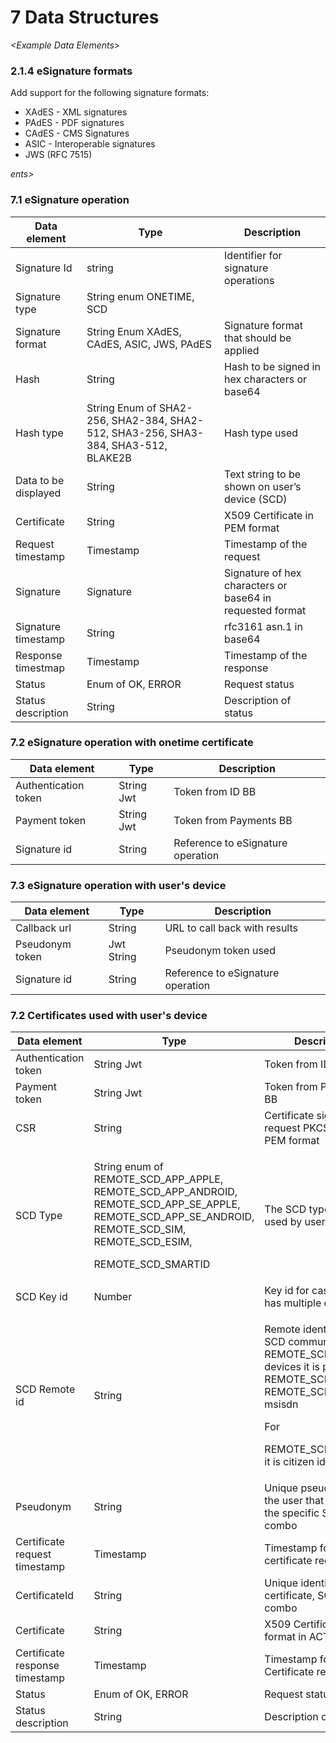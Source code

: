# 7 Data Structures

_\<Example Data Elements>_

### 2.1.4 eSignature formats

Add support for the following signature formats:

* XAdES -  XML signatures
* PAdES - PDF signatures
* CAdES - CMS Signatures
* ASIC - Interoperable signatures
* JWS (RFC 7515)

_ents>_

### 7.1 eSignature operation

| Data element         | Type                                                                               | Description                                               |
| -------------------- | ---------------------------------------------------------------------------------- | --------------------------------------------------------- |
| Signature Id         | string                                                                             | Identifier for signature operations                       |
| Signature type       | String enum ONETIME, SCD                                                           |                                                           |
| Signature format     | String Enum XAdES, CAdES, ASIC, JWS, PAdES                                         | Signature format that should be applied                   |
| Hash                 | String                                                                             | Hash to be signed in hex characters or base64             |
| Hash type            | String Enum of SHA2-256, SHA2-384, SHA2-512, SHA3-256, SHA3-384, SHA3-512, BLAKE2B | Hash type used                                            |
| Data to be displayed | String                                                                             | Text string to be shown on user’s device (SCD)            |
| Certificate          | String                                                                             | X509 Certificate in PEM format                            |
| Request timestamp    | Timestamp                                                                          | Timestamp of the request                                  |
| Signature            | Signature                                                                          | Signature of hex characters or base64 in requested format |
| Signature timestamp  | String                                                                             | rfc3161 asn.1 in base64                                   |
| Response timestmap   | Timestamp                                                                          | Timestamp of the response                                 |
| Status               | Enum of OK, ERROR                                                                  | Request status                                            |
| Status description   | String                                                                             | Description of status                                     |

### 7.2 eSignature operation with onetime certificate

| Data element         | Type       | Description                       |
| -------------------- | ---------- | --------------------------------- |
| Authentication token | String Jwt | Token from ID BB                  |
| Payment token        | String Jwt | Token from Payments BB            |
| Signature id         | String     | Reference to eSignature operation |

### 7.3 eSignature operation with user's device

| Data element    | Type       | Description                       |
| --------------- | ---------- | --------------------------------- |
| Callback url    | String     | URL to call back with results     |
| Pseudonym token | Jwt String | Pseudonym token used              |
| Signature id    | String     | Reference to eSignature operation |

### 7.2 Certificates used with user's device

| Data element                   | Type                                                                                                                                                                              | Description                                                                                                                                                                                         |
| ------------------------------ | --------------------------------------------------------------------------------------------------------------------------------------------------------------------------------- | --------------------------------------------------------------------------------------------------------------------------------------------------------------------------------------------------- |
| Authentication token           | String Jwt                                                                                                                                                                        | Token from ID BB                                                                                                                                                                                    |
| Payment token                  | String Jwt                                                                                                                                                                        | Token from Payments BB                                                                                                                                                                              |
| CSR                            | String                                                                                                                                                                            | Certificate signing request PKCS#10 in PEM format                                                                                                                                                   |
| SCD Type                       | <p>String enum of REMOTE_SCD_APP_APPLE, REMOTE_SCD_APP_ANDROID, REMOTE_SCD_APP_SE_APPLE, REMOTE_SCD_APP_SE_ANDROID, REMOTE_SCD_SIM, REMOTE_SCD_ESIM,</p><p>REMOTE_SCD_SMARTID</p> | The SCD type that is used by user                                                                                                                                                                   |
| SCD Key id                     | Number                                                                                                                                                                            | Key id for case the SCD has multiple certificates                                                                                                                                                   |
| SCD Remote id                  | String                                                                                                                                                                            | <p>Remote identifier for the SCD communication, for REMOTE_SCD_APP* devices it is push ID, for REMOTE_SCD_ESIM/ REMOTE_SCD_SIM it is msisdn</p><p>For</p><p>REMOTE_SCD_SMARTID it is citizen id</p> |
| Pseudonym                      | String                                                                                                                                                                            | Unique pseudonym for the user that is bound to the specific SCD/Key id combo                                                                                                                        |
| Certificate request timestamp  | Timestamp                                                                                                                                                                         | Timestamp for the certificate request                                                                                                                                                               |
| CertificateId                  | String                                                                                                                                                                            | Unique identifier for the certificate, SCD, Key id combo                                                                                                                                            |
| Certificate                    | String                                                                                                                                                                            | X509 Certificate in PEM format in ACTIVE status                                                                                                                                                     |
| Certificate response timestamp | Timestamp                                                                                                                                                                         | Timestamp for the Certificate response                                                                                                                                                              |
| Status                         | Enum of OK, ERROR                                                                                                                                                                 | Request status                                                                                                                                                                                      |
| Status description             | String                                                                                                                                                                            | Description of status                                                                                                                                                                               |
